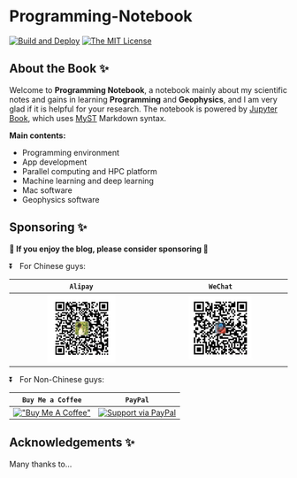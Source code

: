 
# Programming-Notebook

[![Build and Deploy](https://github.com/OUCyf/Programming-Notebook/actions/workflows/deploy.yml/badge.svg)](https://github.com/OUCyf/Programming-Notebook/actions/workflows/deploy.yml)
[![The MIT License](https://img.shields.io/github/license/OUCyf/Programming-Notebook)](https://opensource.org/licenses/MIT)


## About the Book ✨

Welcome to **Programming Notebook**, a notebook mainly about my scientific notes and gains in learning **Programming** and **Geophysics**, and I am very glad if it is helpful for your research. The notebook is powered by [Jupyter Book](https://jupyterbook.org/en/stable/intro.html), which uses [MyST](https://sphinx-design.readthedocs.io/en/sbt-theme/grids.html) Markdown syntax.

**Main contents:**

- Programming environment
- App development
- Parallel computing and HPC platform
- Machine learning and deep learning
- Mac software
- Geophysics software


## Sponsoring ✨
**🍿 If you enjoy the blog, please consider sponsoring 🍿**



⏬ &nbsp; For Chinese guys:

| `Alipay` | `WeChat` | 
| :---: | :---: | 
|<div align=center> <img src=./book/intro_files/Alipay.jpg width=50% /> </div>| <div align=center> <img src=./book/intro_files/WeChat.jpg width=50% /> </div>|

⏬ &nbsp; For Non-Chinese guys:

| `Buy Me a Coffee` | `PayPal` | 
| :---: | :---: | 
| [!["Buy Me A Coffee"](https://user-images.githubusercontent.com/1376749/120938564-50c59780-c6e1-11eb-814f-22a0399623c5.png)](https://www.buymeacoffee.com/yinfu) | [![Support via PayPal](https://cdn.jsdelivr.net/gh/twolfson/paypal-github-button@1.0.0/dist/button.svg )](https://www.paypal.me/yinfu123) |




## Acknowledgements ✨
Many thanks to...

